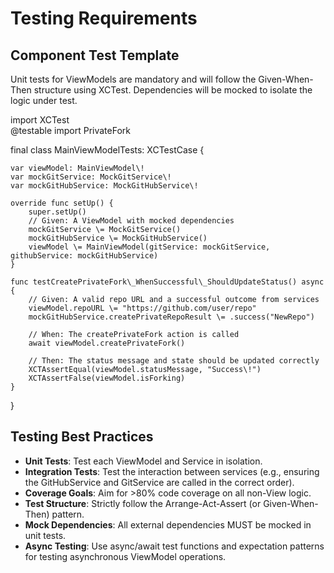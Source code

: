 # **Testing Requirements**

## **Component Test Template**

Unit tests for ViewModels are mandatory and will follow the Given-When-Then structure using XCTest. Dependencies will be mocked to isolate the logic under test.

import XCTest  
@testable import PrivateFork

final class MainViewModelTests: XCTestCase {

    var viewModel: MainViewModel\!  
    var mockGitService: MockGitService\!  
    var mockGitHubService: MockGitHubService\!

    override func setUp() {  
        super.setUp()  
        // Given: A ViewModel with mocked dependencies  
        mockGitService \= MockGitService()  
        mockGitHubService \= MockGitHubService()  
        viewModel \= MainViewModel(gitService: mockGitService, githubService: mockGitHubService)  
    }

    func testCreatePrivateFork\_WhenSuccessful\_ShouldUpdateStatus() async {  
        // Given: A valid repo URL and a successful outcome from services  
        viewModel.repoURL \= "https://github.com/user/repo"  
        mockGitHubService.createPrivateRepoResult \= .success("NewRepo")

        // When: The createPrivateFork action is called  
        await viewModel.createPrivateFork()

        // Then: The status message and state should be updated correctly  
        XCTAssertEqual(viewModel.statusMessage, "Success\!")  
        XCTAssertFalse(viewModel.isForking)  
    }  
}

## **Testing Best Practices**

- **Unit Tests**: Test each ViewModel and Service in isolation.  
- **Integration Tests**: Test the interaction between services (e.g., ensuring the GitHubService and GitService are called in the correct order).  
- **Coverage Goals**: Aim for \>80% code coverage on all non-View logic.  
- **Test Structure**: Strictly follow the Arrange-Act-Assert (or Given-When-Then) pattern.  
- **Mock Dependencies**: All external dependencies MUST be mocked in unit tests.  
- **Async Testing**: Use async/await test functions and expectation patterns for testing asynchronous ViewModel operations.
